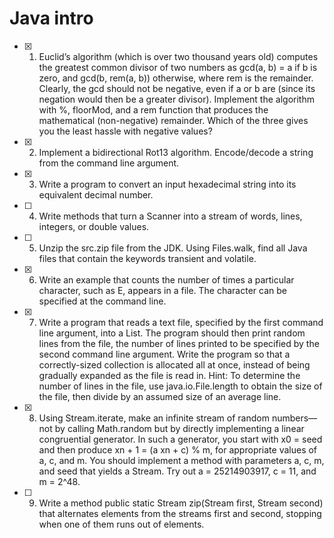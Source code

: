 # Java intro

- [x] 1. Euclid’s algorithm (which is over two thousand years old) computes the
greatest common divisor of two numbers as gcd(a, b) = a if b is zero, and gcd(b,
rem(a, b)) otherwise, where rem is the remainder. Clearly, the gcd should not be
negative, even if a or b are (since its negation would then be a greater divisor).
Implement the algorithm with %, floorMod, and a rem function that produces the
mathematical (non-negative) remainder. Which of the three gives you the least hassle
with negative values?
- [x] 2. Implement a bidirectional Rot13 algorithm. Encode/decode a string from
the command line argument.
- [x] 3. Write a program to convert an input hexadecimal string into its equivalent
decimal number.
- [ ] 4. Write methods that turn a Scanner into a stream of words, lines, integers, or
double values.
- [ ] 5. Unzip the src.zip file from the JDK. Using Files.walk, find all Java files that
contain the keywords transient and volatile.
- [x] 6. Write an example that counts the number of times a particular character,
such as E, appears in a file. The character can be specified at the command line.
- [x] 7. Write a program that reads a text file, specified by the first command line
argument, into a List. The program should then print random lines from the file, the
number of lines printed to be specified by the second command line argument. Write
the program so that a correctly-sized collection is allocated all at once, instead of
being gradually expanded as the file is read in. Hint: To determine the number of lines
in the file, use java.io.File.length to obtain the size of the file, then divide by an
assumed size of an average line.
- [x] 8. Using Stream.iterate, make an infinite stream of random numbers—not by
calling Math.random but by directly implementing a linear congruential generator. In
such a generator, you start with x0 = seed and then produce xn + 1 = (a xn + c) % m,
for appropriate values of a, c, and m. You should implement a method with
parameters a, c, m, and seed that yields a Stream. Try out a = 25214903917, c = 11,
and m = 2^48.
- [ ] 9. Write a method public static Stream zip(Stream first, Stream second) that
alternates elements from the streams first and second, stopping when one of them
runs out of elements.

